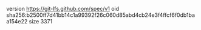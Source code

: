 version https://git-lfs.github.com/spec/v1
oid sha256:b2500ff7d41bb14c1a99392f26c060d85abd4cb24e3f4ffcf6f0db1baa154e22
size 3371
